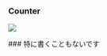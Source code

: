 ### Counter
<p>
  <a href="https://moe.neara.cyou/"><img src="https://moe.neara.cyou/get/@:neara27?theme=rule34"></a>
</p>
### 特に書くこともないです

<!---
neara27/neara27 is a ✨ special ✨ repository because its `README.md` (this file) appears on your GitHub profile.
You can click the Preview link to take a look at your changes.
--->
